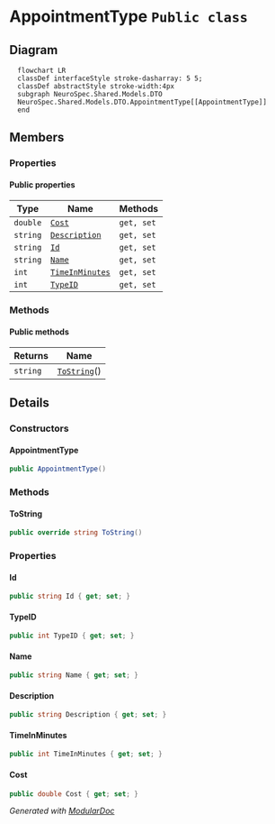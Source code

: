 # AppointmentType `Public class`

## Diagram
```mermaid
  flowchart LR
  classDef interfaceStyle stroke-dasharray: 5 5;
  classDef abstractStyle stroke-width:4px
  subgraph NeuroSpec.Shared.Models.DTO
  NeuroSpec.Shared.Models.DTO.AppointmentType[[AppointmentType]]
  end
```

## Members
### Properties
#### Public  properties
| Type | Name | Methods |
| --- | --- | --- |
| `double` | [`Cost`](#cost) | `get, set` |
| `string` | [`Description`](#description) | `get, set` |
| `string` | [`Id`](#id) | `get, set` |
| `string` | [`Name`](#name) | `get, set` |
| `int` | [`TimeInMinutes`](#timeinminutes) | `get, set` |
| `int` | [`TypeID`](#typeid) | `get, set` |

### Methods
#### Public  methods
| Returns | Name |
| --- | --- |
| `string` | [`ToString`](#tostring)() |

## Details
### Constructors
#### AppointmentType
```csharp
public AppointmentType()
```

### Methods
#### ToString
```csharp
public override string ToString()
```

### Properties
#### Id
```csharp
public string Id { get; set; }
```

#### TypeID
```csharp
public int TypeID { get; set; }
```

#### Name
```csharp
public string Name { get; set; }
```

#### Description
```csharp
public string Description { get; set; }
```

#### TimeInMinutes
```csharp
public int TimeInMinutes { get; set; }
```

#### Cost
```csharp
public double Cost { get; set; }
```

*Generated with* [*ModularDoc*](https://github.com/hailstorm75/ModularDoc)
